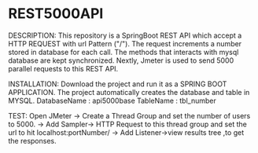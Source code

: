 # REST5000API

DESCRIPTION:
This repository is a SpringBoot REST API which accept a HTTP REQUEST with url Pattern ("/").
The request increments a number stored in database for each call.
The methods that interacts with mysql database are kept synchronized.
Nextly, Jmeter is used to send 5000 parallel requests to this REST API.

INSTALLATION:
Download the project and run it as a SPRING BOOT APPLICATION.
The project automatically creates the database and table in MYSQL.
DatabaseName : api5000base
TableName : tbl_number

TEST:
Open JMeter
-> Create a Thread Group and set the number of users to 5000.
-> Add Sampler-> HTTP Request to this thread group and set the url to hit
localhost:portNumber/
-> Add Listener->view results tree ,to get the responses.


